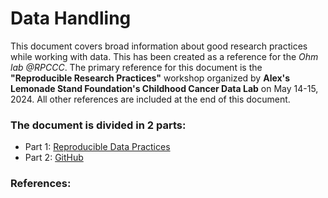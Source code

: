 # Data Handling

This document covers broad information about good research practices while working with data. This has been created as a reference for the *Ohm lab @RPCCC*. The primary reference for this document is the **"Reproducible Research Practices"** workshop organized by **Alex's Lemonade Stand Foundation's Childhood Cancer Data Lab** on May 14-15, 2024. 
All other references are included at the end of this document. 

### The document is divided in 2 parts:

- Part 1: [Reproducible Data Practices](Reproducible_data_practices.html) 
- Part 2: [GitHub](Intro-to-Git.html)

### References:

